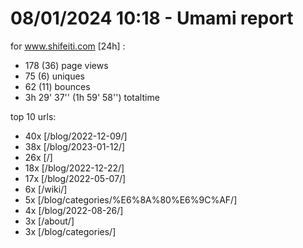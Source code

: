 # 08/01/2024 10:18 - Umami report
for www.shifeiti.com [24h] :

 - 178 (36) page views
 - 75 (6) uniques
 - 62 (11) bounces
 - 3h 29' 37'' (1h 59' 58'') totaltime


top 10 urls:
 - 40x [/blog/2022-12-09/]
 - 38x [/blog/2023-01-12/]
 - 26x [/]
 - 18x [/blog/2022-12-22/]
 - 17x [/blog/2022-05-07/]
 - 6x [/wiki/]
 - 5x [/blog/categories/%E6%8A%80%E6%9C%AF/]
 - 4x [/blog/2022-08-26/]
 - 3x [/about/]
 - 3x [/blog/categories/]


